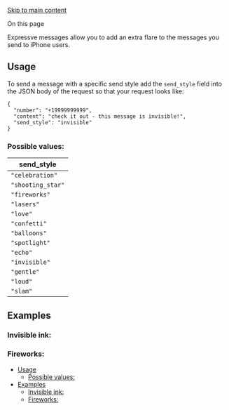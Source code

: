 [Skip to main content](https://docs.sendblue.com/docs/expressive-messages/#__docusaurus_skipToContent_fallback)

On this page

Expressve messages allow you to add an extra flare to the messages you send to iPhone users.

## Usage [​](https://docs.sendblue.com/docs/expressive-messages/\#usage "Direct link to Usage")

To send a message with a specific send style add the `send_style` field into the JSON body of the request so that your request looks like:

```codeBlockLines_e6Vv
{
  "number": "+19999999999",
  "content": "check it out - this message is invisible!",
  "send_style": "invisible"
}

```

### Possible values: [​](https://docs.sendblue.com/docs/expressive-messages/\#possible-values "Direct link to Possible values:")

| send\_style |
| --- |
| `"celebration"` |
| `"shooting_star"` |
| `"fireworks"` |
| `"lasers"` |
| `"love"` |
| `"confetti"` |
| `"balloons"` |
| `"spotlight"` |
| `"echo"` |
| `"invisible"` |
| `"gentle"` |
| `"loud"` |
| `"slam"` |

## Examples [​](https://docs.sendblue.com/docs/expressive-messages/\#examples "Direct link to Examples")

### Invisible ink: [​](https://docs.sendblue.com/docs/expressive-messages/\#invisible-ink "Direct link to Invisible ink:")

### Fireworks: [​](https://docs.sendblue.com/docs/expressive-messages/\#fireworks "Direct link to Fireworks:")

- [Usage](https://docs.sendblue.com/docs/expressive-messages/#usage)
  - [Possible values:](https://docs.sendblue.com/docs/expressive-messages/#possible-values)
- [Examples](https://docs.sendblue.com/docs/expressive-messages/#examples)
  - [Invisible ink:](https://docs.sendblue.com/docs/expressive-messages/#invisible-ink)
  - [Fireworks:](https://docs.sendblue.com/docs/expressive-messages/#fireworks)